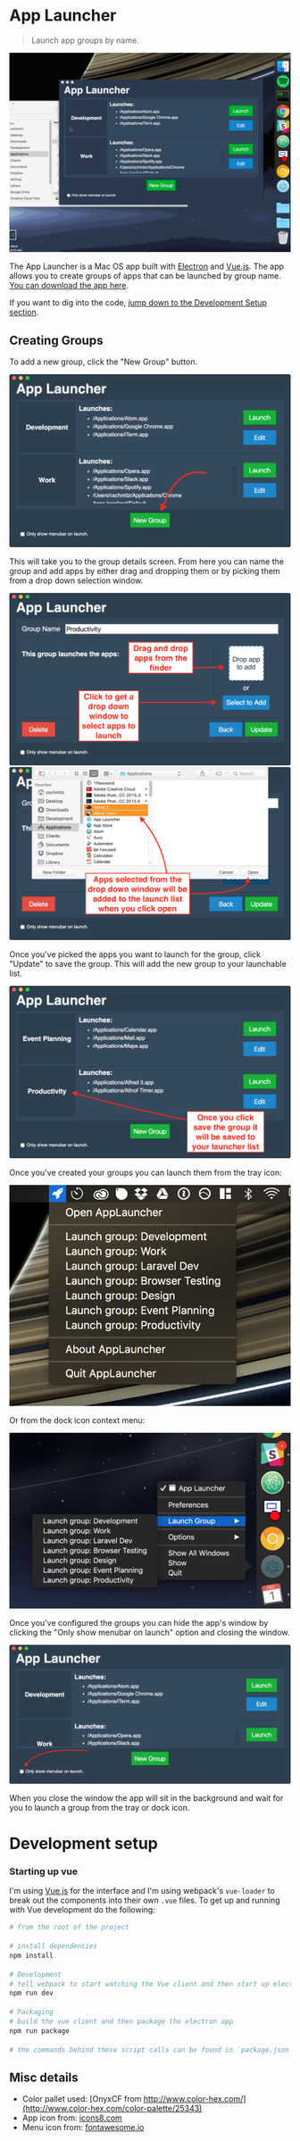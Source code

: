 # App Launcher

> Launch app groups by name.

![demo](readmeattachments/app-demo.gif)

The App Launcher is a Mac OS app built with [Electron](http://electron.atom.io/) and [Vue.js](https://vuejs.org/). The app allows you to create groups of apps that can be launched by group name. [You can download the app here](https://github.com/chris-schmitz/app-launcher/releases/tag/v0.3.1-beta).

If you want to dig into the code, [jump down to the Development Setup section](#development-setup).


## Creating Groups

To add a new group, click the "New Group" button.

![newgroup](readmeattachments/NewGroup.png)

This will take you to the group details screen. From here you can name the group and add apps by either drag and dropping them or by picking them from a drop down selection window.

![addingapps](readmeattachments/addingapps.png)
![dropdownselector](readmeattachments/dropdownselector.png)

Once you've picked the apps you want to launch for the group, click "Update" to save the group. This will add the new group to your launchable list.

![savedgroup](readmeattachments/savedgroup.png)

Once you've created your groups you can launch them from the tray icon:

![trayicon](readmeattachments/trayicon.png)

Or from the dock icon context menu:

![appiconcontextmenu](readmeattachments/appiconcontextmenu.png)

Once you've configured the groups you can hide the app's window by clicking the "Only show menubar on launch" option and closing the window.

![hideonlaunch](readmeattachments/hideonlaunch.png)

When you close the window the app will sit in the background and wait for you to launch a group from the tray or dock icon.

# Development setup

### Starting up vue

I'm using [Vue.js](http://www.vuejs.org) for the interface and I'm using webpack's `vue-loader` to break out the components into their own `.vue` files. To get up and running with Vue development do the following:

``` bash
# from the root of the project

# install dependencies
npm install

# Development
# tell webpack to start watching the Vue client and then start up electron 
npm run dev

# Packaging
# build the vue client and then package the electron app
npm run package

# the commands behind these script calls can be found in `package.json`
```


## Misc details
- Color pallet used: [OnyxCF from http://www.color-hex.com/](http://www.color-hex.com/color-palette/25343)
- App icon from: [icons8.com](https://icons8.com/)
- Menu icon from: [fontawesome.io](http://fontawesome.io/)
